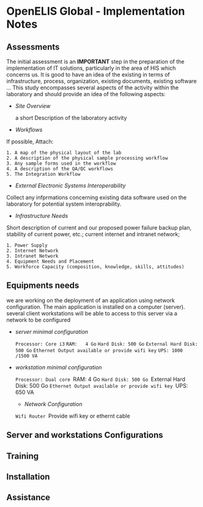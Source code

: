 # OpenELIS Global - Implementation Notes

## Assessments
The initial assessment is an **IMPORTANT** step in the preparation of the implementation of IT solutions, particularly in the area of HIS which concerns us.
It is good to have an idea of the existing in terms of infrastructure, process, organization, existing documents, existing software ...
This study encompasses several aspects of the activity within the laboratory and should provide an idea of the following aspects:

* *Site Overview*

	a short Description of the laboratory activity

* *Workflows*

If possible, Attach: 

	1. A map of the physical layout of the lab
	2. A description of the physical sample processing workflow
	3. Any sample forms used in the workflow
	4. A description of the QA/QC workflows
	5. The Integration Workflow

* *External Electronic Systems Interoperability*

Collect any infprmations concerning existing data software used on the laboratory for potential system interoprability.


* *Infrastructure Needs*

Short description of current and our proposed power failure backup plan, stability of current power, etc.; current internet and intranet network; 

	1. Power Supply
	2. Internet Network
	3. Intranet Network
	4. Equipment Needs and Placement
	5. Workforce Capacity (composition, knowledge, skills, attitudes)


## Equipments needs
we are working on the deployment of an application using network configuration. 
The main application is installed on a computer (server). 
several client workstations will be able to access to this server via a network to be configured

* *server minimal configuration*

	`Processor:	Core i3`
	`RAM:	4 Go`
	`Hard Disk:	500 Go`
	`External Hard Disk:	500 Go`
	`Ethernet Output available or provide wifi key`
	`UPS: 1000 /1500 VA`

* *workstation minimal configuration*
	
	`Processor:	Dual core
	`RAM:	4 Go
	`Hard Disk:	500 Go
	`External Hard Disk:	500 Go
	`Ethernet Output available or provide wifi key
	`UPS: 650 VA
	
	* *Network Configuration*
	
	`Wifi Router
	`Provide wifi key or ethernt cable



## Server and workstations Configurations



## Training




## Installation




## Assistance


